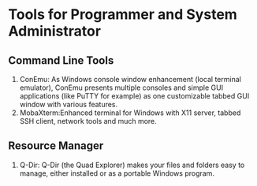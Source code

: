 # Tools for Programmer and System Administrator

## Command Line Tools
1. ConEmu: As Windows console window enhancement (local terminal emulator), ConEmu presents multiple consoles and simple GUI applications (like PuTTY for example) as one customizable tabbed GUI window with various features.
1. MobaXterm:Enhanced terminal for Windows with X11 server, tabbed SSH client, network tools and much more.

## Resource Manager
1. Q-Dir: Q-Dir (the Quad Explorer) makes your files and folders easy to manage, either installed or as a portable Windows program. 
